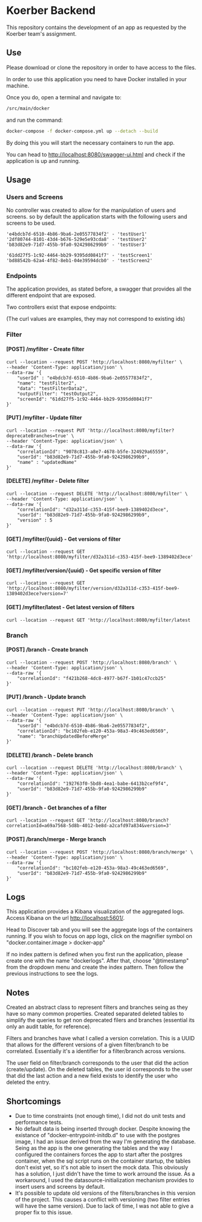 # Koerber Backend 

This repository contains the development of an app as requested by the Koerber team's assignment.

## Use

Please download or clone the repository in order to have access to the files.

In order to use this application you need to have Docker installed in your machine.

Once you do, open a terminal and navigate to:

```bash
/src/main/docker
```

and run the command:

```bash
docker-compose -f docker-compose.yml up --detach --build
```

By doing this you will start the necessary containers to run the app.

You can head to [http://localhost:8080/swagger-ui.html](http://localhost:8080/swagger-ui.html) and check if the application is up and running.

## Usage

### Users and Screens

No controller was created to allow for the manipulation of users and screens. so by default the application starts with the following users and screens to be used.

```
'e4bdcb7d-6510-4b86-9ba6-2e05577834f2' - 'testUser1'
'2df80744-8101-43d4-b676-529e5e93cda8' - 'testUser2'
'b83d82e9-71d7-455b-9fa0-9242986299b9' - 'testUser3'

'61dd27f5-1c92-4464-bb29-9395dd0841f7' - 'testScreen1'
'bd88542b-62a4-4f82-8eb1-04e39594dcb0' - 'testScreen2'
```
### Endpoints
The application provides, as stated before, a swagger that provides all the different endpoint that are exposed.

Two controllers exist that expose endpoints:

(The curl values are examples, they may not correspond to existing ids)

### Filter

#### [POST] /myfilter - Create filter
```curl
curl --location --request POST 'http://localhost:8080/myfilter' \
--header 'Content-Type: application/json' \
--data-raw '{
    "userId" : "e4bdcb7d-6510-4b86-9ba6-2e05577834f2",
    "name": "testFilter2",
    "data": "testFilterData2",
    "outputFilter": "testOutput2",
    "screenId": "61dd27f5-1c92-4464-bb29-9395dd0841f7"
}'
```
#### [PUT] /myfilter - Update filter
```curl
curl --location --request PUT 'http://localhost:8080/myfilter?deprecateBranches=true' \
--header 'Content-Type: application/json' \
--data-raw '{
    "correlationId": "9078c813-a8e7-4678-b5fe-324929a65559",
    "userId": "b83d82e9-71d7-455b-9fa0-9242986299b9",
    "name" : "updatedName"
}'
```
#### [DELETE] /myfilter - Delete filter
```curl
curl --location --request DELETE 'http://localhost:8080/myfilter' \
--header 'Content-Type: application/json' \
--data-raw '{
    "correlationId": "d32a311d-c353-415f-bee9-1389402d3ece",
    "userId": "b83d82e9-71d7-455b-9fa0-9242986299b9",
    "version" : 5
}'
```
#### [GET] /myfilter/{uuid} - Get versions of filter
```curl
curl --location --request GET 'http://localhost:8080/myfilter/d32a311d-c353-415f-bee9-1389402d3ece'
```
#### [GET] /myfilter/version/{uuid} - Get specific version of filter
```curl
curl --location --request GET 'http://localhost:8080/myfilter/version/d32a311d-c353-415f-bee9-1389402d3ece?version=7'
```
#### [GET] /myfilter/latest - Get latest version of filters
```curl
curl --location --request GET 'http://localhost:8080/myfilter/latest
```

### Branch

#### [POST] /branch - Create branch
```curl
curl --location --request POST 'http://localhost:8080/branch' \
--header 'Content-Type: application/json' \
--data-raw '{
    "correlationId": "f421b268-4dc8-4977-b67f-1b01c47ccb25"
}'
```
#### [PUT] /branch - Update branch
```curl
curl --location --request PUT 'http://localhost:8080/branch' \
--header 'Content-Type: application/json' \
--data-raw '{
    "userId": "e4bdcb7d-6510-4b86-9ba6-2e05577834f2",
    "correlationId": "bc102feb-e120-453a-98a3-49c463ed6569",
    "name": "branchUpdatedBeforeMerge"
}'
```
#### [DELETE] /branch - Delete branch
```curl
curl --location --request DELETE 'http://localhost:8080/branch' \
--header 'Content-Type: application/json' \
--data-raw '{
    "correlationId": "192763f0-5bd8-4ea1-babe-6413b2cef9f4",
    "userId": "b83d82e9-71d7-455b-9fa0-9242986299b9"
}'
```
#### [GET] /branch - Get branches of a filter
```curl
curl --location --request GET 'http://localhost:8080/branch?correlationId=a69a7568-5d8b-4012-be8d-a2cafd97a834&version=3'
```
#### [POST] /branch/merge - Merge branch
```curl
curl --location --request POST 'http://localhost:8080/branch/merge' \
--header 'Content-Type: application/json' \
--data-raw '{
    "correlationId": "bc102feb-e120-453a-98a3-49c463ed6569",
    "userId": "b83d82e9-71d7-455b-9fa0-9242986299b9"
}'
```

## Logs

This application provides a Kibana visualization of the aggregated logs. Access Kibana on the url [http://localhost:5601/](http://localhost:5601/).

Head to Discover tab and you will see the aggregate logs of the containers running. If you wish to focus on app logs, click on the magnifier symbol on "docker.container.image > docker-app"

If no index pattern is defined when you first run the application, please create one with the name "dockerlogs". After that, choose "@timestamp" from the dropdown menu and create the index pattern. Then follow the previous instructions to see the logs.

## Notes

Created an abstract class to represent filters and branches seing as they have so many common properties. Created separated deleted tables to simplify the queries to get non deprecated filers and branches (essential its only an audit table, for reference).

Filters and branches have what I called a version correlation. This is a UUID that allows for the different versions of a given filter/branch to be correlated. Essentially it's a identifier for a filter/branch across versions.

The user field on filter/branch corresponds to the user that did the action (create/update). On the deleted tables, the user id corresponds to the user that did the last action and a new field exists to identify the user who deleted the entry.


## Shortcomings

- Due to time constraints (not enough time), I did not do unit tests and performance tests.
- No default data is being inserted through docker. Despite knowing the existance of "docker-entrypoint-initdb.d" to use with the postgres image, I had an issue derived from the way I'm generating the database. Seing as the app is the one generating the tables and the way I configured the containers forces the app to start after the postgres container, when the sql script runs on the container startup, the tables don't exist yet, so it's not able to insert the mock data. This obviously has a solution, I just didn't have the time to work arround the issue. As a workaround, I used the datasource-initialization mechanism provides to insert users and screens by default.
- It's possible to update old versions of the filters/branches in this version of the project. This causes a conflict with versioning (two filter entries will have the same version). Due to lack of time, I was not able to give a proper fix to this issue.


